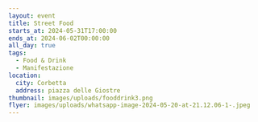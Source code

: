 ```yaml
---
layout: event
title: Street Food
starts_at: 2024-05-31T17:00:00
ends_at: 2024-06-02T00:00:00
all_day: true
tags:
  - Food & Drink
  - Manifestazione
location:
  city: Corbetta
  address: piazza delle Giostre
thumbnail: images/uploads/fooddrink3.png
flyer: images/uploads/whatsapp-image-2024-05-20-at-21.12.06-1-.jpeg
---
```

